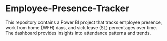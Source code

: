 # Employee-Presence-Tracker
This repository contains a Power BI project that tracks employee presence, work from home (WFH) days, and sick leave (SL) percentages over time. The dashboard provides insights into attendance patterns and trends.
